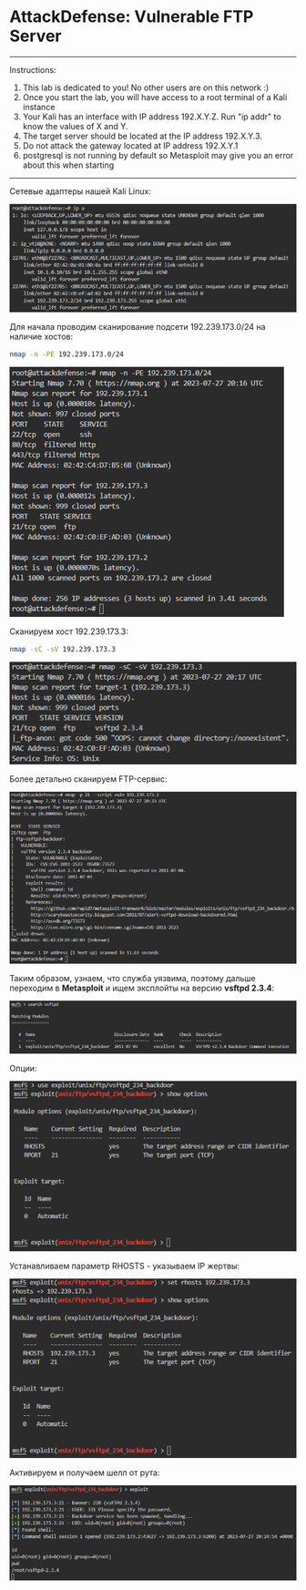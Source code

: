 # AttackDefense: Vulnerable FTP Server

---

Instructions: 

1. This lab is dedicated to you! No other users are on this network :)
2. Once you start the lab, you will have access to a root terminal of a Kali instance
3. Your Kali has an interface with IP address 192.X.Y.Z. Run "ip addr" to know the values of X and Y.
4. The target server should be located at the IP address 192.X.Y.3.
5. Do not attack the gateway located at IP address 192.X.Y.1
6. postgresql is not running by default so Metasploit may give you an error about this when starting

---

Сетевые адаптеры нашей Kali Linux:

![ScreenShot](screenshots/1.png)

Для начала проводим сканирование подсети 192.239.173.0/24 на наличие хостов:

```sh
nmap -n -PE 192.239.173.0/24
```

![ScreenShot](screenshots/2.png)

Сканируем хост 192.239.173.3:

```sh
nmap -sC -sV 192.239.173.3
```

![ScreenShot](screenshots/3.png)

Более детально сканируем FTP-сервис:

![ScreenShot](screenshots/4.png)

Таким образом, узнаем, что служба уязвима, поэтому дальше переходим в **Metasploit** и ищем эксплойты на версию **vsftpd 2.3.4**:

![ScreenShot](screenshots/5.png)

Опции:

![ScreenShot](screenshots/6.png)

Устанавливаем параметр RHOSTS - указываем IP жертвы:

![ScreenShot](screenshots/7.png)

Активируем и получаем шелл от рута:

![ScreenShot](screenshots/8.png)
